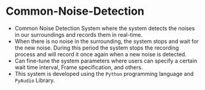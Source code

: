 # Common-Noise-Detection

- Common Noise Detection System where the system detects the noises in our surroundings and records them in real-time.
- When there is no noise in the surrounding, the system stops and wait for the new noise. During this period the system stops the recording process and will record it once again when a new noise is detected.
- Can fine-tune the system parameters where users can specify a certain wait time interval, Frame specification, and others.
- This system is developed using the `Python` programming language and `PyAudio` Library.
